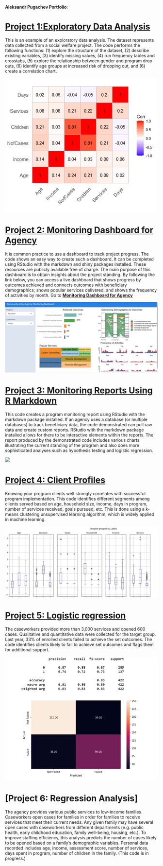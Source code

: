 
**Aleksandr Pugachev Portfolio**:


# [Project 1:Exploratory Data Analysis](https://github.com/sashadata/project_correlation-.git)

This is an example of an exploratory data analysis. The dataset represents data collected from a social welfare project. The code performs the following functions: (1) explore the structure of the dataset, (2) describe existing variables, (3) identify missing values, (4) run frequency tables and crosstabs, (5) explore the relationship between gender and program drop outs, (6) identify age groups at increased risk of dropping out, and (6) create a correlation chart.

![](/images/Rplot.png)


# [Project 2: Monitoring Dashboard for Agency](https://github.com/sashadata/project_monitoring-dashboard.git)

It is common practice to use a dashboard to track project progress. The code shows an easy way to create such a dashboard. It can be completed using RStudio with the markdown and shiny packages installed. These resources are publicly available free of charge. The main purpose of this dashboard is to obtain insights about the project standing. By following the link below, you can access a live dashboard that shows progress by outcomes achieved and connects outcomes with beneficiary demographics; shows popular services delivered; and shows the frequency of activities by month. Go to [**Monitoring Dashboard for Agency**](https://aleksandr-pugachev.shinyapps.io/Dashboard/?_ga=2.76574870.247857756.1654793361-1854485590.1654793361)

![](/images/Agency%20Dashboard.JPG)


# [Project 3: Monitoring Reports Using R Markdown](https://github.com/sashadata/monitoring-reports-using-r-markdown.git)  


This code creates a program monitoring report using RStudio with the markdown package installed. If an agency uses a database (or multiple databases) to track beneficiary data, the code demonstrated can pull raw data and create custom reports. RStudio with the markdown package installed allows for there to be interactive elements within the reports. The report produced by the demonstrated code includes various charts illustrating the current standing of the program and also does more sophisticated analyses such as hypothesis testing and logistic regression.



![](/images/Rmarkdown.gif)


# [Project 4: Client Profiles](https://github.com/sashadata/clients-profiles.git) 

Knowing your program clients well strongly correlates with successful program implementation. This code identifies different segments among clients served based on age, household size, income, days in program, number of services received, goals pursued, etc. This is done using a k-means clustering unsupervised learning algorithm, which is widely applied in machine learning. 

![](/images/segment.JPG)

# [Project 5: Logistic regression](https://github.com/sashadata/logistic-regression.git)

The caseworkers provided more than 3,000 services and opened 600 cases. Qualitative and quantitative data were collected for the target group. Last year, 33% of enrolled clients failed to achieve the set outcomes. The code identifies clients likely to fail to achieve set outcomes and flags them for additional support. 

![](/images/Logistic.JPG)

# [Project 6: Regression Analysis]

The agency provides various public services to low-income families. Caseworkers open cases for families in order for families to receive services that meet their current needs. Any given family may have several open cases with caseworkers from different departments (e.g. public health, early childhood education, family well-being, housing, etc.). To improve staffing efficiency, this analysis predicts the number of cases likely to be opened based on a family’s demographic variables. Personal data recorded includes age, income, assessment score, number of services, days spent in program, number of children in the family. (This code is in progress.)
